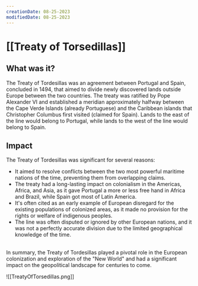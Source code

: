 ```yaml
---
creationDate: 08-25-2023
modifiedDate: 08-25-2023
---
```

# <span id="c"><a>[[Treaty of Torsedillas]]</a></span>

## <div id="sc">What was it?</div>
The Treaty of Tordesillas was an <span id="i">agreement between Portugal and Spain</span>, concluded in 1494, that aimed to <span id="i">divide newly discovered lands outside Europe between the two countries</span>. The treaty was ratified by Pope Alexander VI and established a meridian approximately halfway between the Cape Verde Islands (already Portuguese) and the Caribbean islands that Christopher Columbus first visited (claimed for Spain). Lands to the east of the line would belong to Portugal, while lands to the west of the line would belong to Spain.
## <div id="sc">Impact</div>
The Treaty of Tordesillas was significant for several reasons:

- It aimed to resolve conflicts between the two most powerful maritime nations of the time, preventing them from overlapping claims.
- The treaty had a long-lasting impact on colonialism in the Americas, Africa, and Asia, as it gave Portugal a more or less free hand in Africa and Brazil, while Spain got most of Latin America.
- It's often cited as an early example of European disregard for the existing populations of colonized areas, as it made no provision for the rights or welfare of indigenous peoples.
- The line was often disputed or ignored by other European nations, and it was not a perfectly accurate division due to the limited geographical knowledge of the time.
<br />
In summary, the Treaty of Tordesillas played a pivotal role in the European colonization and exploration of the "New World" and had a significant impact on the geopolitical landscape for centuries to come.

![[TreatyOfTorsedillas.png]]